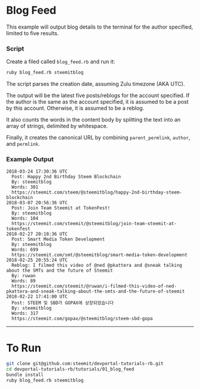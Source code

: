 # Blog Feed

This example will output blog details to the terminal for the author specified, limited to five results.

### Script

Create a filed called `blog_feed.rb` and run it:

```bash
ruby blog_feed.rb steemitblog
```

The script parses the creation date, assuming Zulu timezone (AKA UTC).

The output will be the latest five posts/reblogs for the account specified.  If the author is the same as the account specified, it is assumed to be a post by this account.  Otherwise, it is assumed to be a reblog.

It also counts the words in the content body by splitting the text into an array of strings, delimited by whitespace.

Finally, it creates the canonical URL by combining `parent_permlink`, `author`, and `permlink`.

### Example Output

```
2018-03-24 17:30:36 UTC
  Post: Happy 2nd Birthday Steem Blockchain
  By: steemitblog
  Words: 301
  https://steemit.com/steem/@steemitblog/happy-2nd-birthday-steem-blockchain
2018-03-07 20:56:36 UTC
  Post: Join Team Steemit at TokenFest!
  By: steemitblog
  Words: 104
  https://steemit.com/steemit/@steemitblog/join-team-steemit-at-tokenfest
2018-02-27 20:18:36 UTC
  Post: Smart Media Token Development
  By: steemitblog
  Words: 699
  https://steemit.com/smt/@steemitblog/smart-media-token-development
2018-02-25 20:55:24 UTC
  Reblog: I filmed this video of @ned @pkattera and @sneak talking about the SMTs and the future of Steemit
  By: ruwan
  Words: 89
  https://steemit.com/steemit/@ruwan/i-filmed-this-video-of-ned-pkattera-and-sneak-talking-about-the-smts-and-the-future-of-steemit
2018-02-22 17:41:00 UTC
  Post: STEEM 및 SBD가 GOPAX에 상장되었습니다
  By: steemitblog
  Words: 317
  https://steemit.com/gopax/@steemitblog/steem-sbd-gopa
```

---

# To Run

```bash
git clone git@github.com:steemit/devportal-tutorials-rb.git
cd devportal-tutorials-rb/tutorials/01_blog_feed
bundle install
ruby blog_feed.rb steemitblog
```
